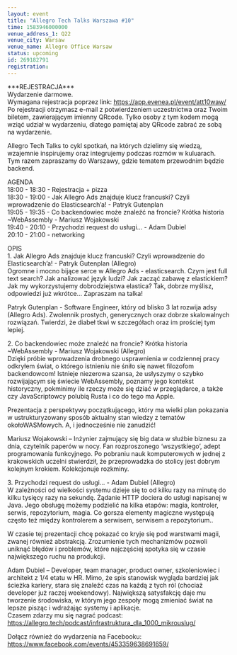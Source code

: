 ```yaml
---
layout: event
title: "Allegro Tech Talks Warszawa #10"
time: 1583946000000
venue_address_1: Q22
venue_city: Warsaw
venue_name: Allegro Office Warsaw
status: upcoming
id: 269182791
registration: 
---
```


<p>***REJESTRACJA***
  <br/>Wydarzenie darmowe.
  <br/>Wymagana rejestracja poprzez link:
  <a href="https://app.evenea.pl/event/att10waw/" class="linkified">https://app.evenea.pl/event/att10waw/</a>
  <br/>Po rejestracji otrzymasz e-mail z potwierdzeniem uczestnictwa oraz Twoim biletem, zawierającym imienny QRcode. Tylko osoby z tym kodem mogą wziąć udział w wydarzeniu, dlatego pamiętaj aby QRcode zabrać ze sobą na wydarzenie.</p>
<p>Allegro Tech Talks to cykl spotkań, na których dzielimy się wiedzą, wzajemnie inspirujemy oraz integrujemy podczas rozmów w kuluarach.
  <br/>Tym razem zapraszamy do Warszawy, gdzie tematem przewodnim będzie backend.</p>
<p>AGENDA
  <br/>18:00 - 18:30 - Rejestracja + pizza
  <br/>18:30 - 19:00 - Jak Allegro Ads znajduje klucz francuski? Czyli wprowadzenie do Elasticsearch’a! - Patryk Gutenplan
  <br/>19:05 - 19:35 - Co backendowiec może znaleźć na froncie? Krótka historia ~WebAssembly - Mariusz Wojakowski
  <br/>19:40 - 20:10 - Przychodzi request do usługi… - Adam Dubiel
  <br/>20:10 - 21:00 - networking</p>
<p>OPIS
  <br/>1. Jak Allegro Ads znajduje klucz francuski? Czyli wprowadzenie do Elasticsearch’a! - Patryk Gutenplan (Allegro)
  <br/>Ogromne i mocno bijące serce w Allegro Ads - elasticsearch. Czym jest full text search? Jak analizować język ludzi? Jak zacząć zabawę z elastickiem? Jak my wykorzystujemy dobrodziejstwa elastica? Tak, dobrze myślisz, odpowiedzi już wkrótce… Zapraszam
  na talka!</p>
<p>Patryk Gutenplan - Software Engineer, który od blisko 3 lat rozwija adsy (Allegro Ads). Zwolennik prostych, generycznych oraz dobrze skalowalnych rozwiązań. Twierdzi, że diabeł tkwi w szczegółach oraz im prościej tym lepiej.</p>
<p>2. Co backendowiec może znaleźć na froncie? Krótka historia ~WebAssembly - Mariusz Wojakowski (Allegro)
  <br/>Dzięki próbie wprowadzenia drobnego usprawnienia w codziennej pracy odkryłem świat, o którego istnieniu nie śniło się nawet filozofom backendowcom! Istnieje niezerowa szansa, że usłyszymy o szybko rozwijającym się świecie WebAssembly, poznamy jego kontekst
  historyczny, pokminimy ile rzeczy może się dziać w przeglądarce, a także czy JavaScriptowcy polubią Rusta i co do tego ma Apple.</p>
<p>Prezentacja z perspektywy początkującego, który ma wielki plan pokazania w ustrukturyzowany sposób aktualny stan wiedzy z tematów okołoWASMowych. A, i jednocześnie nie zanudzić!</p>
<p>Mariusz Wojakowski – Inżynier zajmujący się big data w służbie biznesu za dnia, czytelnik paperów w nocy. Fan rozproszonego ‘wszystkiego’, adept programowania funkcyjnego. Po pobraniu nauk komputerowych w jednej z krakowskich uczelni stwierdził, że przeprowadzka
  do stolicy jest dobrym kolejnym krokiem. Kolekcjonuje rozkminy.</p>
<p>3. Przychodzi request do usługi... - Adam Dubiel (Allegro)
  <br/>W zależności od wielkości systemu dzieje się to od kilku razy na minutę do kilku tysięcy razy na sekundę. Żądanie HTTP dociera do usługi napisanej w Java. Jego obsługę możemy podzielić na kilka etapów: magia, kontroler, serwis, repozytorium, magia.
  Co gorsza elementy magiczne występują często też między kontrolerem a serwisem, serwisem a repozytorium..</p>
<p>W czasie tej prezentacji chcę pokazać co kryje się pod warstwami magii, zwanej również abstrakcją. Zrozumienie tych mechanizmów pozwoli uniknąć błędów i problemów, które najczęściej spotyka się w czasie największego ruchu na produkcji.</p>
<p>Adam Dubiel – Developer, team manager, product owner, szkoleniowiec i architekt z 1/4 etatu w HR. Mimo, że spis stanowisk wygląda bardziej jak ścieżka kariery, stara się znaleźć czas na każdą z tych ról (chociaż developer już raczej weekendowy). Największą
  satysfakcję daje mu tworzenie środowiska, w którym jego zespoły mogą zmieniać świat na lepsze pisząc i wdrażając systemy i aplikacje.
  <br/>Czasem zdarzy mu się nagrać podcast:
  <a href="https://allegro.tech/podcast/infrastruktura_dla_1000_mikrouslug/" class="linkified">https://allegro.tech/podcast/infrastruktura_dla_1000_mikrouslug/</a>
</p>
<p>Dołącz również do wydarzenia na Facebooku:
  <br/>
  <a href="https://www.facebook.com/events/453359638691659/" class="linkified">https://www.facebook.com/events/453359638691659/</a>
</p>
